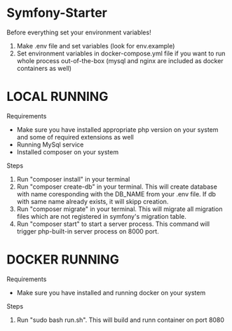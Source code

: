 # Symfony-Starter

Before everything set your environment variables!
1. Make .env file and set variables (look for env.example)
2. Set environment variables in docker-compose.yml file if you want to run whole process out-of-the-box (mysql and nginx are included as docker containers as well)


# LOCAL RUNNING

Requirements
- Make sure you have installed appropriate php version on your system and some of required extensions as well
- Running MySql service
- Installed composer on your system

Steps
1. Run "composer install" in your terminal
2. Run "composer create-db" in your terminal. This will create database with name coresponding with the DB_NAME from your .env file. If db with same name already exists, it will skipp creation. 
3. Run "composer migrate" in your terminal. This will migrate all migration files which are not registered in symfony's migration table.
4. Run "composer start" to start a server process. This command will trigger php-built-in server process on 8000 port.


# DOCKER RUNNING

Requirements
- Make sure you have installed and running docker on your system

Steps
1. Run "sudo bash run.sh". This will build and runn container on port 8080

